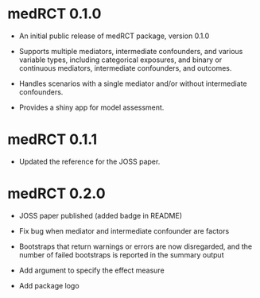 # medRCT 0.1.0

* An initial public release of medRCT package, version 0.1.0

* Supports multiple mediators, intermediate confounders, and various variable types, 
including categorical exposures, and binary or continuous mediators, 
intermediate confounders, and outcomes.

* Handles scenarios with a single mediator and/or without intermediate confounders.

* Provides a shiny app for model assessment. 

# medRCT 0.1.1

* Updated the reference for the JOSS paper.

# medRCT 0.2.0

* JOSS paper published (added badge in README)

* Fix bug when mediator and intermediate confounder are factors

* Bootstraps that return warnings or errors are now disregarded, and the number of failed bootstraps is reported in the summary output

* Add argument to specify the effect measure

* Add package logo